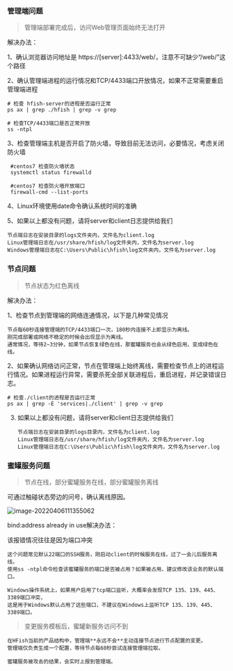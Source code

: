 ### 管理端问题

> 管理端部署完成后，访问Web管理页面始终无法打开

解决办法：

1、确认浏览器访问地址是 https://[server]:4433/web/，注意不可缺少“/web/”这个路径

2、确认管理端进程的运行情况和TCP/4433端口开放情况，如果不正常需要重启管理端进程

   ```
   # 检查 hfish-server的进程是否运行正常
   ps ax | grep ./hfish | grep -v grep
   
   # 检查TCP/4433端口是否正常开放
   ss -ntpl
   ```

3、检查管理端主机是否开启了防火墙，导致目前无法访问，必要情况，考虑关闭防火墙

 ```
  #centos7 检查防火墙状态
  systemctl status firewalld
  
  #centos7 检查防火墙开放端口
  firewall-cmd --list-ports
 ```

4、Linux环境使用date命令确认系统时间的准确

5、如果以上都没有问题，请将server和client日志提供给我们

   ```
   节点端日志在安装目录的logs文件夹内，文件名为client.log
   Linux管理端日志在/usr/share/hfish/log文件夹内，文件名为server.log
   Windows管理端日志在C:\Users\Public\hfish\log文件夹内，文件名为server.log
   ```


### 节点问题

> 节点状态为红色离线

解决办法：

1、检查节点到管理端的网络连通情况，以下是几种常见情况

   ```
   节点每60秒连接管理端的TCP/4433端口一次，180秒内连接不上即显示为离线。
   刚完成部署或网络不稳定的时候会出现显示为离线。
   通常情况，等待2~3分钟，如果节点恢复绿色在线，那蜜罐服务也会从绿色启用，变成绿色在线。
   ```


2、如果确认网络访问正常，节点在管理端上始终离线，需要检查节点上的进程运行情况。如果进程运行异常，需要杀死全部关联进程后，重启进程，并记录错误日志。

   ```
   # 检查./client的进程是否运行正常
   ps ax | grep -E 'services|./client' | grep -v grep		
   ```

3. 如果以上都没有问题，请将server和client日志提供给我们

   ```
   节点端日志在安装目录的logs目录内，文件名为client.log
   Linux管理端日志在/usr/share/hfish/log文件夹内，文件名为server.log
   Linux管理端日志在C:\Users\Public\hfish\log文件夹内，文件名为server.log
   ```

   

### 蜜罐服务问题

> 节点在线，部分蜜罐服务在线，部分蜜罐服务离线

可通过触碰状态旁边的问号，确认离线原因。

![image-20220406111355062](http://img.threatbook.cn/hfish/image-20220406111355062.png)

bind:address already in use解决办法：

该报错情况往往是因为端口冲突

   ```
   这个问题常见默认22端口的SSH服务，刚启动client的时候服务在线，过了一会儿后服务离线。
   使用ss -ntpl命令检查该蜜罐服务的端口是否被占用？如果被占用，建议修改该业务的默认端口。
   
   Windows操作系统上，如果用户启用了tcp端口监听，大概率会发现TCP 135、139、445、3389端口冲突，
   这是用于Windows默认占用了这些端口，不建议在Windows上监听TCP 135、139、445、3389端口。
   ```

> 变更服务模板后，蜜罐新服务访问不到	

```
在HFish当前的产品结构中，管理端**永远不会**主动连接节点进行节点配置的变更。
管理端仅负责生成一个配置，等待节点每60秒尝试连接管理端拉取。

蜜罐服务被攻击的结果，会实时上报到管理端。
```

